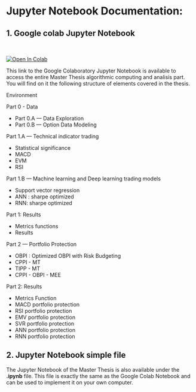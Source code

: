 


# Jupyter Notebook Documentation:



## 1. Google colab Jupyter Notebook

<br/>

[![Open In Colab](https://colab.research.google.com/assets/colab-badge.svg)](https://colab.research.google.com/drive/11fdMWo-uugkErJrku6rkDVrZj8u7E7vc?usp=sharing) 




This link to the Google Colaboratory Jupyter Notebook is available to access the entire Master Thesis algorithmic computing and analisis part. 
You will find on it the following structure of elements covered in the thesis.

Environment

Part 0 - Data
  - Part 0.A — Data Exploration
  - Part 0.B — Option Data Modeling

Part 1.A — Technical indicator trading
  - Statistical significance
  - MACD
  - EVM
  - RSI

Part 1.B — Machine learning and Deep learning trading models
  - Support vector regression
  - ANN : sharpe optimized
  - RNN: sharpe optimized

Part 1: Results
  - Metrics functions
  - Results

Part 2 — Portfolio Protection
  - OBPI : Optimized OBPI with Risk Budgeting
  - CPPI - MT
  - TIPP - MT
  - CPPI - OBPI - MEE

Part 2: Results
  - Metrics Function
  - MACD portfolio protection
  - RSI portfolio protection
  - EMV portfolio protection
  - SVR portfolio protection
  - ANN portfolio protection
  - RNN portfolio protection


## 2. Jupyter Notebook simple file

The Jupyter Notebook of the Master Thesis is also available under the **.ipynb** file. This file is exactly the same as the Google Colab Notebook and can be used to implement it on your own computer. 
